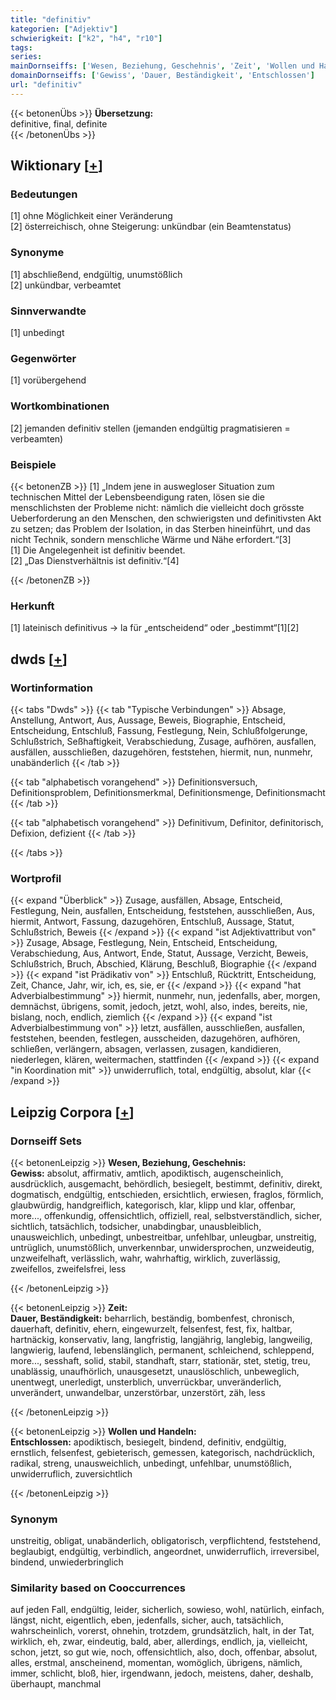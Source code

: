 ```yaml
---
title: "definitiv"
kategorien: ["Adjektiv"]
schwierigkeit: ["k2", "h4", "r10"]
tags:
series:
mainDornseiffs: ['Wesen, Beziehung, Geschehnis', 'Zeit', 'Wollen und Handeln']
domainDornseiffs: ['Gewiss', 'Dauer, Beständigkeit', 'Entschlossen']
url: "definitiv"
---
```


{{< betonenÜbs >}}
**Übersetzung:**  
definitive, final, definite  
{{< /betonenÜbs >}}

## Wiktionary [[+](https://de.wiktionary.org/wiki/definitiv)]

### Bedeutungen
[1] ohne Möglichkeit einer Veränderung  
[2] österreichisch, ohne Steigerung: unkündbar (ein Beamtenstatus)  

### Synonyme
[1] abschließend, endgültig, unumstößlich  
[2] unkündbar, verbeamtet  

### Sinnverwandte
[1] unbedingt  

### Gegenwörter
[1] vorübergehend  

### Wortkombinationen
[2] jemanden definitiv stellen (jemanden endgültig pragmatisieren = verbeamten)  

### Beispiele
{{< betonenZB >}}
[1] „Indem jene in auswegloser Situation zum technischen Mittel der Lebensbeendigung raten, lösen sie die menschlichsten der Probleme nicht: nämlich die vielleicht doch grösste Ueberforderung an den Menschen, den schwierigsten und definitivsten Akt zu setzen; das Problem der Isolation, in das Sterben hineinführt, und das nicht Technik, sondern menschliche Wärme und Nähe erfordert.“[3]  
[1] Die Angelegenheit ist definitiv beendet.  
[2] „Das Dienstverhältnis ist definitiv.“[4]  

{{< /betonenZB >}}
### Herkunft
[1] lateinisch definitivus → la für „entscheidend“ oder „bestimmt“[1][2]  



## dwds [[+](https://www.dwds.de/wb/definitiv)]

### Wortinformation
{{< tabs "Dwds" >}}
{{< tab "Typische Verbindungen" >}}
Absage, Anstellung, Antwort, Aus, Aussage, Beweis, Biographie, Entscheid, Entscheidung, Entschluß, Fassung, Festlegung, Nein, Schlußfolgerunge, Schlußstrich, Seßhaftigkeit, Verabschiedung, Zusage, aufhören, ausfallen, ausfällen, ausschließen, dazugehören, feststehen, hiermit, nun, nunmehr, unabänderlich
{{< /tab >}}

{{< tab "alphabetisch vorangehend" >}}
Definitionsversuch, Definitionsproblem, Definitionsmerkmal, Definitionsmenge, Definitionsmacht
{{< /tab >}}

{{< tab "alphabetisch vorangehend" >}}
Definitivum, Definitor, definitorisch, Defixion, defizient
{{< /tab >}}

{{< /tabs >}}

### Wortprofil
{{< expand "Überblick" >}} Zusage, ausfällen, Absage, Entscheid, Festlegung, Nein, ausfallen, Entscheidung, feststehen, ausschließen, Aus, hiermit, Antwort, Fassung, dazugehören, Entschluß, Aussage, Statut, Schlußstrich, Beweis {{< /expand >}}
{{< expand "ist Adjektivattribut von" >}} Zusage, Absage, Festlegung, Nein, Entscheid, Entscheidung, Verabschiedung, Aus, Antwort, Ende, Statut, Aussage, Verzicht, Beweis, Schlußstrich, Bruch, Abschied, Klärung, Beschluß, Biographie {{< /expand >}}
{{< expand "ist Prädikativ von" >}} Entschluß, Rücktritt, Entscheidung, Zeit, Chance, Jahr, wir, ich, es, sie, er {{< /expand >}}
{{< expand "hat Adverbialbestimmung" >}} hiermit, nunmehr, nun, jedenfalls, aber, morgen, demnächst, übrigens, somit, jedoch, jetzt, wohl, also, indes, bereits, nie, bislang, noch, endlich, ziemlich {{< /expand >}}
{{< expand "ist Adverbialbestimmung von" >}} letzt, ausfällen, ausschließen, ausfallen, feststehen, beenden, festlegen, ausscheiden, dazugehören, aufhören, schließen, verlängern, absagen, verlassen, zusagen, kandidieren, niederlegen, klären, weitermachen, stattfinden {{< /expand >}}
{{< expand "in Koordination mit" >}} unwiderruflich, total, endgültig, absolut, klar {{< /expand >}}

## Leipzig Corpora [[+](https://corpora.uni-leipzig.de/en/res?word=definitiv&corpusId=deu_newscrawl-public_2018)]

### Dornseiff Sets
{{< betonenLeipzig >}}
**Wesen, Beziehung, Geschehnis:**  
**Gewiss:** absolut, affirmativ, amtlich, apodiktisch, augenscheinlich, ausdrücklich, ausgemacht, behördlich, besiegelt, bestimmt, definitiv, direkt, dogmatisch, endgültig, entschieden, ersichtlich, erwiesen, fraglos, förmlich, glaubwürdig, handgreiflich, kategorisch, klar, klipp und klar, offenbar, more..., offenkundig, offensichtlich, offiziell, real, selbstverständlich, sicher, sichtlich, tatsächlich, todsicher, unabdingbar, unausbleiblich, unausweichlich, unbedingt, unbestreitbar, unfehlbar, unleugbar, unstreitig, untrüglich, unumstößlich, unverkennbar, unwidersprochen, unzweideutig, unzweifelhaft, verlässlich, wahr, wahrhaftig, wirklich, zuverlässig, zweifellos, zweifelsfrei, less  

{{< /betonenLeipzig >}}


{{< betonenLeipzig >}}
**Zeit:**  
**Dauer, Beständigkeit:** beharrlich, beständig, bombenfest, chronisch, dauerhaft, definitiv, ehern, eingewurzelt, felsenfest, fest, fix, haltbar, hartnäckig, konservativ, lang, langfristig, langjährig, langlebig, langweilig, langwierig, laufend, lebenslänglich, permanent, schleichend, schleppend, more..., sesshaft, solid, stabil, standhaft, starr, stationär, stet, stetig, treu, unablässig, unaufhörlich, unausgesetzt, unauslöschlich, unbeweglich, unentwegt, unerledigt, unsterblich, unverrückbar, unveränderlich, unverändert, unwandelbar, unzerstörbar, unzerstört, zäh, less  

{{< /betonenLeipzig >}}


{{< betonenLeipzig >}}
**Wollen und Handeln:**  
**Entschlossen:** apodiktisch, besiegelt, bindend, definitiv, endgültig, ernstlich, felsenfest, gebieterisch, gemessen, kategorisch, nachdrücklich, radikal, streng, unausweichlich, unbedingt, unfehlbar, unumstößlich, unwiderruflich, zuversichtlich  

{{< /betonenLeipzig >}}

### Synonym
unstreitig, obligat, unabänderlich, obligatorisch, verpflichtend, feststehend, beglaubigt, endgültig, verbindlich, angeordnet, unwiderruflich, irreversibel, bindend, unwiederbringlich


### Similarity based on Cooccurrences
auf jeden Fall, endgültig, leider, sicherlich, sowieso, wohl, natürlich, einfach, längst, nicht, eigentlich, eben, jedenfalls, sicher, auch, tatsächlich, wahrscheinlich, vorerst, ohnehin, trotzdem, grundsätzlich, halt, in der Tat, wirklich, eh, zwar, eindeutig, bald, aber, allerdings, endlich, ja, vielleicht, schon, jetzt, so gut wie, noch, offensichtlich, also, doch, offenbar, absolut, alles, erstmal, anscheinend, momentan, womöglich, übrigens, nämlich, immer, schlicht, bloß, hier, irgendwann, jedoch, meistens, daher, deshalb, überhaupt, manchmal

